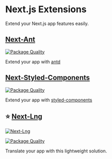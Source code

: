 # Next.js Extensions

Extend your Next.js app features easily.

## [Next-Ant](https://github.com/mies-co/next-extensions/tree/master/packages/next-ant) 

[![Package Quality](https://npm.packagequality.com/shield/@mies-co%2Fnext-ant.svg)](https://packagequality.com/#?package=@mies-co/next-ant)

Extend your app with [antd](https://github.com/ant-design/ant-design)

## [Next-Styled-Components](https://github.com/mies-co/next-extensions/tree/master/packages/next-styled-components)

[![Package Quality](https://npm.packagequality.com/shield/@mies-co%2Fnext-styled-components.svg)](https://packagequality.com/#?package=@mies-co/next-styled-components)

Extend your app with [styled-components](https://styled-components.com)

## ⭐ [Next-Lng](https://github.com/mies-co/next-extensions/tree/master/packages/next-lng)

[![Next-Lng](https://user-images.githubusercontent.com/33988299/88075764-88832980-cb79-11ea-865c-86ce7b07c91e.png)](https://github.com/mies-co/next-extensions/tree/master/packages/next-lng)

[![Package Quality](https://npm.packagequality.com/shield/@mies-co%2Fnext-lng.svg)](https://packagequality.com/#?package=@mies-co/next-lng)

Translate your app with this lightweight solution.
